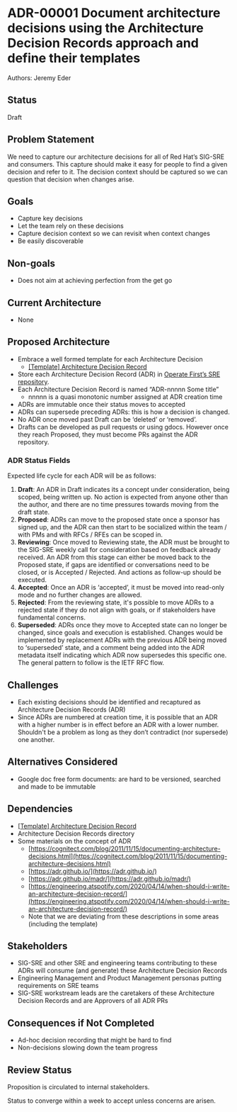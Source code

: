 # ADR-00001 Document architecture decisions using the Architecture Decision Records approach and define their templates

Authors: Jeremy Eder

## Status

Draft

## Problem Statement

We need to capture our architecture decisions for all of Red Hat’s SIG-SRE and consumers. This capture should make it easy for people to find a given decision and refer to it. The decision context should be captured so we can question that decision when changes arise.

## Goals

* Capture key decisions
* Let the team rely on these decisions
* Capture decision context so we can revisit when context changes
* Be easily discoverable

## Non-goals

* Does not aim at achieving perfection from the get go

## Current Architecture

* None

## Proposed Architecture

* Embrace a well formed template for each Architecture Decision
  * [[Template] Architecture Decision Record](ADR-00000%20Template.md)
* Store each Architecture Decision Record (ADR) in [Operate First’s SRE repository](https://github.com/operate-first/sre/tree/main/ADRs/RH/SIG-SRE).
* Each Architecture Decision Record is named “ADR-nnnnn Some title”
  * nnnnn is a quasi monotonic number assigned at ADR creation time
* ADRs are immutable once their status moves to accepted
* ADRs can supersede preceding ADRs: this is how a decision is changed.
* No ADR once moved past Draft can be ‘deleted’ or ‘removed’.
* Drafts can be developed as pull requests or using gdocs. However once they reach Proposed, they must become PRs against the ADR repository.

### ADR Status Fields

Expected life cycle for each ADR will be as follows:

1. **Draft**: An ADR in Draft indicates its a concept under consideration, being scoped, being written up. No action is expected from anyone other than the author, and there are no time pressures towards moving from the draft state.
2. **Proposed**: ADRs can move to the proposed state once a sponsor has signed up, and the ADR can then start to be socialized within the team / with PMs and with RFCs / RFEs can be scoped in.
3. **Reviewing**: Once moved to Reviewing state, the ADR must be brought to the SIG-SRE weekly call for consideration based on feedback already received. An ADR from this stage can either be moved back to the Proposed state, if gaps are identified or conversations need to be closed, or is Accepted / Rejected. And actions as follow-up should be executed.
4. **Accepted**: Once an ADR is ‘accepted’, it must be moved into read-only mode and no further changes are allowed.
5. **Rejected**: From the reviewing state, it's possible to move ADRs to a rejected state if they do not align with goals, or if stakeholders have fundamental concerns.
6. **Superseded**: ADRs once they move to Accepted state can no longer be changed, since goals and execution is established. Changes would be implemented by replacement ADRs with the previous ADR being moved to ‘superseded’ state, and a comment being added into the ADR metadata itself indicating which ADR now supersedes this specific one. The general pattern to follow is the IETF RFC flow.

## Challenges

* Each existing decisions should be identified and recaptured as Architecture Decision Records (ADR)
* Since ADRs are numbered at creation time, it is possible that an ADR with a higher number is in effect before an ADR with a lower number. Shouldn't be a problem as long as they don’t contradict (nor supersede) one another.

## Alternatives Considered

* Google doc free form documents: are hard to be versioned, searched and made to be immutable

## Dependencies

* [[Template] Architecture Decision Record](ADR-00000%20Template.md)
* Architecture Decision Records directory
* Some materials on the concept of ADR
  * [https://cognitect.com/blog/2011/11/15/documenting-architecture-decisions.html](https://cognitect.com/blog/2011/11/15/documenting-architecture-decisions.html)
  * [https://adr.github.io/](https://adr.github.io/)
  * [https://adr.github.io/madr/](https://adr.github.io/madr/)
  * [https://engineering.atspotify.com/2020/04/14/when-should-i-write-an-architecture-decision-record/](https://engineering.atspotify.com/2020/04/14/when-should-i-write-an-architecture-decision-record/)
  * Note that we are deviating from these descriptions in some areas (including the template)

## Stakeholders

* SIG-SRE and other SRE and engineering teams contributing to these ADRs will consume (and generate) these Architecture Decision Records
* Engineering Management and Product Management personas putting requirements on SRE teams
* SIG-SRE workstream leads are the caretakers of these Architecture Decision Records and are Approvers of all ADR PRs

## Consequences if Not Completed

* Ad-hoc decision recording that might be hard to find
* Non-decisions slowing down the team progress

## Review Status

Proposition is circulated to internal stakeholders.

Status to converge within a week to accept unless concerns are arisen.
